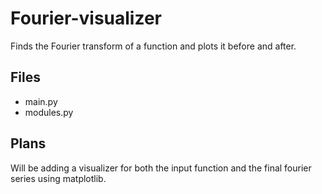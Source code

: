 # Fourier-visualizer
Finds the Fourier transform of a function and plots it before and after.
## Files
* main.py
* modules.py
## Plans
Will be adding a visualizer for both the input function and the final fourier series using matplotlib.
